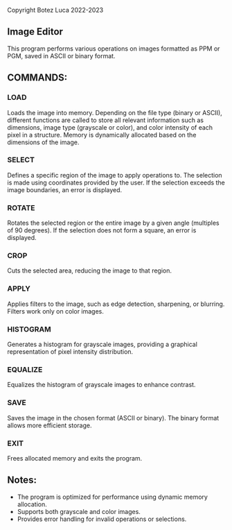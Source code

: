 Copyright Botez Luca 2022-2023

## Image Editor

This program performs various operations on images formatted as PPM or PGM, saved in ASCII or binary format.

## COMMANDS:

### LOAD
Loads the image into memory. Depending on the file type (binary or ASCII), different functions are called to store all relevant information such as dimensions, image type (grayscale or color), and color intensity of each pixel in a structure. Memory is dynamically allocated based on the dimensions of the image.

### SELECT
Defines a specific region of the image to apply operations to. The selection is made using coordinates provided by the user. If the selection exceeds the image boundaries, an error is displayed.

### ROTATE
Rotates the selected region or the entire image by a given angle (multiples of 90 degrees). If the selection does not form a square, an error is displayed.

### CROP
Cuts the selected area, reducing the image to that region.

### APPLY
Applies filters to the image, such as edge detection, sharpening, or blurring. Filters work only on color images.

### HISTOGRAM
Generates a histogram for grayscale images, providing a graphical representation of pixel intensity distribution.

### EQUALIZE
Equalizes the histogram of grayscale images to enhance contrast.

### SAVE
Saves the image in the chosen format (ASCII or binary). The binary format allows more efficient storage.

### EXIT
Frees allocated memory and exits the program.

## Notes:
- The program is optimized for performance using dynamic memory allocation.
- Supports both grayscale and color images.
- Provides error handling for invalid operations or selections.


